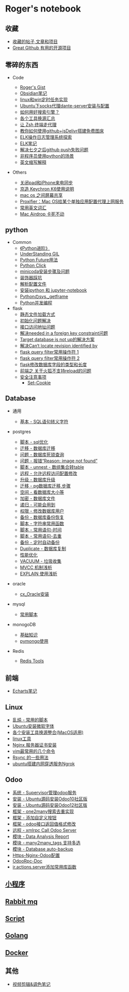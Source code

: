 
# Roger's notebook

## 收藏
- [收藏的帖子,文章和项目](categories/favourites.md)
- [Great GIthub 有用的开源项目](notebook/great_github/index.md)

## 零碎的东西

- Code
    - [Roger's Gist](https://gist.github.com/RRRoger)
    - [Obsidian笔记](obsidian_tips.md)
    - [linux和win定时任务实现](notebook/trivial/linux和win定时任务实现.md)
    - [Ubuntu下socks代理dante-server安装与配置](notebook/trivial/Ubuntu下socks代理dante-server安装与配置.md)
    - [如何用好搜索引擎？](notebook/trivial/search_egine_cmd.md)
    - [各个工具换源汇总](各个工具换源汇总.md)
    - [让 Zsh 终端走代理](notebook/trivial/zsh_use_proxy.md)
    - [教你如何使用github+jsDelivr搭建免费图床](https://www.cnblogs.com/starry-skys/p/13905766.html)
    - [ELK操作日志管理系统探索](notebook/elk/ELK日志管理系统探索.md)
    - [ELK笔记](notebook/elk/ELK笔记.md)
    - [解决七夕之后github push失败问题](notebook/trivial/github_push_err.md)
    - [非程序员使用python的场景](notebook/python/非程序员使用python的场景.md)
    - [英文缩写解释](notebook/trivial/英文缩写解释.md)

- Others
    - [关闭pad和iPhone来电同步](notebook/trivial/关闭pad和iPhone来电同步.md)
    - [京造 Keychron K6使用说明](https://cdn.jsdelivr.net/gh/ihatebeans/images@main/img/IMG_2998.jpg)
    - [mac os 之间屏幕共享](notebook/trivial/macos之间屏幕共享.md)
    - [Proxifier：Mac OS给某个单独应用配置代理上网服务](notebook/trivial/Proxifier使用.md)
    - [常用英文词汇](notebook/trivial/vocabulary.md)
    - [Mac Airdrop 卡死不动](notebook/trivial/Mac_Airdrop_卡死不动.md)


## python

- Common
    - [《Python进阶》](https://py.eastlakeside.cn)
    - [UnderStanding GIL](static/pdf/UnderstandingGIL.pdf)
    - [Python Future用法](notebook/python/python_future.md)
    - [Python Click](notebook/python/python_click.md)
    - [minicoda安装步骤及问题](notebook/python/minicoda安装步骤及问题.md)
    - [装饰器踩坑](notebook/python/python装饰器.md)
    - [解析配置文件](notebook/python/解析配置文件.md)
    - [安装ipython 和 jupyter-notebook](notebook/python/安装ipython&jupyter-notebook-python2.md)
    - [Pythonのsys._getframe](notebook/python/sys._getframe.md)
    - [Python并发编程](notebook/python/Python并发编程.md)
- flask
    - [静态文件加载方式](notebook/python/flask/静态文件加载)
    - [初始化问题解决](notebook/python/flask/初始化问题解决)
    - [接口访问地址问题](notebook/python/flask/接口访问地址问题)
    - [解决needed in a foreign key constraint问题](notebook/python/flask/解决needed_in_a_foreign_key_constraint问题)
    - [Target database is not up的解决方案](notebook/python/flask/Target_database_is_not_up的解决方案)
    - [解决Can‘t locate revision identified by](notebook/python/flask/解决Can‘t_locate_revision_identified_by)
    - [flask query filter常用操作符 1](https://www.cnblogs.com/why957/p/9151011.html)
    - [flask query filter常用操作符 2](https://blog.csdn.net/m0_38061194/article/details/79295773)
    - [flask修改数据库字段的类型和长度](notebook/python/flask/flask修改数据库字段的类型和长度)
    - [前端之 关于火狐不支持reload的问题](notebook/python/flask/前端之关于火狐不支持reload的问题)
    - [安全注意事项](https://dormousehole.readthedocs.io/en/latest/security.html#id1)
        - [Set-Cookie](https://dormousehole.readthedocs.io/en/latest/security.html#set-cookie)

## Database
- 通用
    - [基本 - SQL语句转义字符](notebook/database/sql_escape.md)

- postgres
    - [脚本 - sql优化](notebook/database/sql优化.md)
    - [迁移 - 数据库迁移](notebook/database/postgres/数据库迁移.md)
    - [问题 - 数据库死锁查询](notebook/database/postgres/数据库死锁查询.md)
    - [问题 - 报错“Reason: image not found”](notebook/database/postgres/image_not_found.md)
    - [脚本 - unnest - 数组集合转table](notebook/database/postgres/数组集合转table.md)
    - [远程 - 允许远程访问配置修改](notebook/database/postgres/允许远程访问配置修改.md)
    - [升级 - 数据库升级](notebook/database/postgres/数据库升级.md)
    - [迁移 - pg数据库迁移,步骤](notebook/database/postgres/pg数据库迁移,步骤.md)
    - [空间 - 看数据库大小等](notebook/database/postgres/看数据库大小等.md)
    - [加密 - 数据库文件](notebook/database/postgres/数据库文件.md)
    - [递归 - 可能会用到](notebook/database/postgres/可能会用到.md)
    - [权限 - 修改数据库用户](notebook/database/postgres/修改数据库用户.md)
    - [备份 - 数据库备份恢复](notebook/database/postgres/数据库备份恢复.md)
    - [脚本 - 字符串常用函数](notebook/database/postgres/字符串常用函数.md)
    - [脚本 - 常用语句-时间](notebook/database/postgres/常用语句-时间.md)
    - [脚本 - 常用语句-去重](notebook/database/postgres/常用语句-去重.md)
    - [备份 - 定时自动备份](notebook/database/postgres/定时自动备份.md)
    - [Duplicate - 数据库复制](notebook/database/postgres/数据库复制.md)
    - [性能优化](notebook/database/postgres/性能优化.md)
    - [VACUUM - 垃圾收集](notebook/database/postgres/vacuum.md)
    - [MVCC 机制浅析](http://mysql.taobao.org/monthly/2017/10/01/)
    - [EXPLAIN 使用浅析](notebook/database/postgres/explain.md)

- oracle
    - [cx_Oracle安装](notebook/database/oracle/cx_Oracle安装.md)

- mysql
    - [常用脚本](notebook/database/mysql/mysql_script.md)

- monogoDB
    - [基础知识](notebook/database/mongodb/基础知识.md)
    - [pymongo使用](notebook/database/mongodb/pymongo使用.md)

- Redis
    - [Redis Tools](https://github.com/RRRoger/RRRoger.github.io/blob/master/notebook/database/redis/redis_tools.py)

## 前端
- [Echarts笔记](notebook/Echarts/echarts_note1.md)

## Linux
- [乱炖 - 常用的脚本](notebook/linux/乱炖.md)
- [Ubuntu安装微软字体](notebook/linux/Ubuntu安装微软字体.md)
- [各个安装工具换源整合(MacOS适用)](notebook/linux/ubuntu换源)
- [linux工具](notebook/linux/tools)
- [Nginx 服务器证书安装](notebook/linux/nginx_ssl_set_up)
- [vim最常用的几个命令](notebook/linux/vim最常用的命令.md)
- [Rsync 的一些用法](notebook/linux/Rsync的一些用法.md)
- [ubuntu搭建内网穿透服务Ngrok](notebook/linux/ubuntu搭建内网穿透服务Ngrok.md)

## Odoo
- [系统 - Supervisor管理odoo服务](notebook/odoo/Supervisor管理odoo服务.md)
- [安装 - Ubuntu源码安装Odoo10社区版](notebook/odoo/Ubuntu源码安装Odoo10社区版.md)
- [安装 - Ubuntu源码安装Odoo12社区版](notebook/odoo/Ubuntu源码安装Odoo12社区版.md)
- [框架 - one2many搜索去重实现](notebook/odoo/[odoo]one2many搜索去重实现.md)
- [框架 - 添加自定义按钮](https://github.com/RRRoger/odoo_addons/tree/master/tree_view_button/readme.md)
- [框架 - odoo接口返回值格式修改](notebook/odoo/odoo接口返回值格式修改.md)
- [远程 - xmlrpc Call Odoo Server](https://github.com/RRRoger/odoo_addons/tree/master/odoo_xmlrpc/README.md)
- [模块 - Data Analysis Report](https://github.com/RRRoger/odoo_addons/tree/master/hs_query)
- [模块 - many2many_tags 支持多选](https://www.odoo.com/fr_FR/forum/aide-1/question/widget-many2many-tags-with-multi-select-90671)
- [模块 - Database auto-backup](https://www.odoo.com/apps/modules/12.0/auto_backup/)
- [Https-Nginx-Odoo配置](notebook/odoo/https_nginx_setting.md)
- [OdooRpc-Doc](https://pythonhosted.org/OdooRPC/tutorials.html)
- [ir.actions.server添加常用库函数](notebook/odoo/ir_actions_server_enhance.md)

## [小程序](categories/weapp.md)
## [Rabbit mq](categories/rabbitmq.md)
## [Script](categories/scripts.md)
## [Golang](categories/golang.md)
## [Docker](categories/docker.md)
## 其他
- [视频剪辑&调色笔记](categories/视频剪辑笔记.md)



